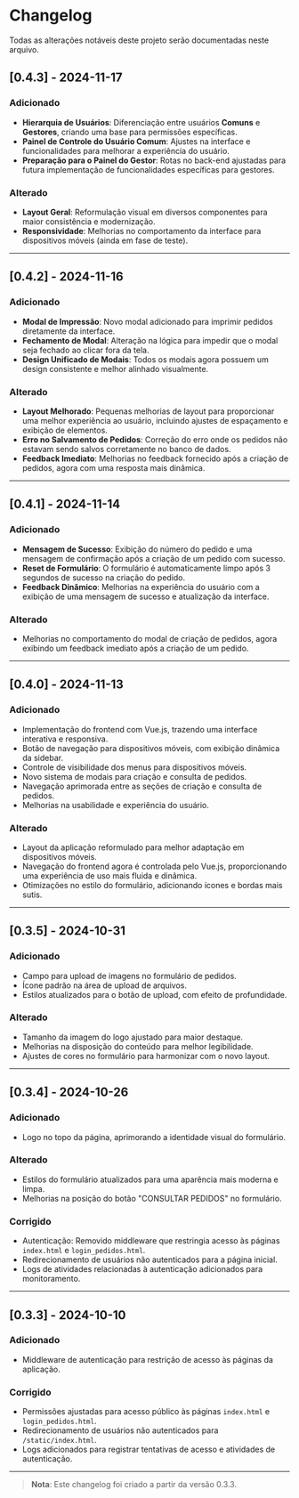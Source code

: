 # Changelog
Todas as alterações notáveis deste projeto serão documentadas neste arquivo.

## [0.4.3] - 2024-11-17
### Adicionado
- **Hierarquia de Usuários**: Diferenciação entre usuários **Comuns** e **Gestores**, criando uma base para permissões específicas.
- **Painel de Controle do Usuário Comum**: Ajustes na interface e funcionalidades para melhorar a experiência do usuário.
- **Preparação para o Painel do Gestor**: Rotas no back-end ajustadas para futura implementação de funcionalidades específicas para gestores.

### Alterado
- **Layout Geral**: Reformulação visual em diversos componentes para maior consistência e modernização.
- **Responsividade**: Melhorias no comportamento da interface para dispositivos móveis (ainda em fase de teste).

---

## [0.4.2] - 2024-11-16
### Adicionado
- **Modal de Impressão**: Novo modal adicionado para imprimir pedidos diretamente da interface.
- **Fechamento de Modal**: Alteração na lógica para impedir que o modal seja fechado ao clicar fora da tela.
- **Design Unificado de Modais**: Todos os modais agora possuem um design consistente e melhor alinhado visualmente.

### Alterado
- **Layout Melhorado**: Pequenas melhorias de layout para proporcionar uma melhor experiência ao usuário, incluindo ajustes de espaçamento e exibição de elementos.
- **Erro no Salvamento de Pedidos**: Correção do erro onde os pedidos não estavam sendo salvos corretamente no banco de dados.
- **Feedback Imediato**: Melhorias no feedback fornecido após a criação de pedidos, agora com uma resposta mais dinâmica.

---

## [0.4.1] - 2024-11-14
### Adicionado
- **Mensagem de Sucesso**: Exibição do número do pedido e uma mensagem de confirmação após a criação de um pedido com sucesso.
- **Reset de Formulário**: O formulário é automaticamente limpo após 3 segundos de sucesso na criação do pedido.
- **Feedback Dinâmico**: Melhorias na experiência do usuário com a exibição de uma mensagem de sucesso e atualização da interface.

### Alterado
- Melhorias no comportamento do modal de criação de pedidos, agora exibindo um feedback imediato após a criação de um pedido.

---

## [0.4.0] - 2024-11-13
### Adicionado
- Implementação do frontend com Vue.js, trazendo uma interface interativa e responsiva.
- Botão de navegação para dispositivos móveis, com exibição dinâmica da sidebar.
- Controle de visibilidade dos menus para dispositivos móveis.
- Novo sistema de modais para criação e consulta de pedidos.
- Navegação aprimorada entre as seções de criação e consulta de pedidos.
- Melhorias na usabilidade e experiência do usuário.

### Alterado
- Layout da aplicação reformulado para melhor adaptação em dispositivos móveis.
- Navegação do frontend agora é controlada pelo Vue.js, proporcionando uma experiência de uso mais fluida e dinâmica.
- Otimizações no estilo do formulário, adicionando ícones e bordas mais sutis.

---

## [0.3.5] - 2024-10-31
### Adicionado
- Campo para upload de imagens no formulário de pedidos.
- Ícone padrão na área de upload de arquivos.
- Estilos atualizados para o botão de upload, com efeito de profundidade.

### Alterado
- Tamanho da imagem do logo ajustado para maior destaque.
- Melhorias na disposição do conteúdo para melhor legibilidade.
- Ajustes de cores no formulário para harmonizar com o novo layout.

---

## [0.3.4] - 2024-10-26
### Adicionado
- Logo no topo da página, aprimorando a identidade visual do formulário.

### Alterado
- Estilos do formulário atualizados para uma aparência mais moderna e limpa.
- Melhorias na posição do botão "CONSULTAR PEDIDOS" no formulário.

### Corrigido
- Autenticação: Removido middleware que restringia acesso às páginas `index.html` e `login_pedidos.html`.
- Redirecionamento de usuários não autenticados para a página inicial.
- Logs de atividades relacionadas à autenticação adicionados para monitoramento.

---

## [0.3.3] - 2024-10-10
### Adicionado
- Middleware de autenticação para restrição de acesso às páginas da aplicação.

### Corrigido
- Permissões ajustadas para acesso público às páginas `index.html` e `login_pedidos.html`.
- Redirecionamento de usuários não autenticados para `/static/index.html`.
- Logs adicionados para registrar tentativas de acesso e atividades de autenticação.

---

> **Nota**: Este changelog foi criado a partir da versão 0.3.3.
